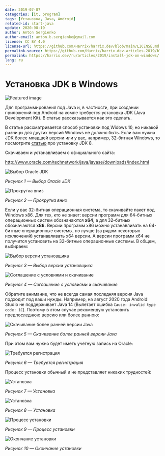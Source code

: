 ```yaml
---
date: 2019-07-07
categories: [it, program]
tags: [Установка, Java, Android]
related-id: start-java
update: 2020-08-19
author: Anton Sergienko
author-email: anton.b.sergienko@gmail.com
license: CC BY 4.0
license-url: https://github.com/Harrix/harrix.dev/blob/main/LICENSE.md
permalink-source: https://github.com/Harrix/harrix.dev-articles-2019/blob/main/install-jdk-on-windows/install-jdk-on-windows.md
permalink: https://harrix.dev/ru/articles/2019/install-jdk-on-windows/
lang: ru
---
```


# Установка JDK в Windows

![Featured image](featured-image.svg)

Для программирования под Java и, в частности, при создании приложений под Android на компе требуется установка JDK (Java Development Kit). В статье рассказывается как это сделать.

В статье рассматривается способ установки под Widows 10, но никакой разницы для других версий Windows не должно быть. Если вам нужна JDK более младшей версии или у вас, например, 32-битная Windows, то посмотрите [статью](https://github.com/Harrix/harrix.dev-articles-2014/blob/main/install-jdk-8-on-windows/install-jdk-8-on-windows.md) <!-- https://harrix.dev/ru/articles/2014/install-jdk-8-on-windows/ --> про установку JDK 8.

Скачиваем и устанавливаем с официального сайта:

<http://www.oracle.com/technetwork/java/javase/downloads/index.html>

![Выбор Oracle JDK](img/download_01.png)

_Рисунок 1 — Выбор Oracle JDK_

![Прокрутка вниз](img/download_02.png)

_Рисунок 2 — Прокрутка вниз_

Если у вас 32-битная операционная система, то скачивайте пакет под Windows x86. Для тех, кто не знает: версии программ для 64-битных операционных систем обозначаются **x64**, а для 32-битных обозначаются **x86**. Версии программ x86 можно устанавливать на 64-битные операционные системы, но лучше (за рядом некоторых исключений) устанавливать x64 версии. А версии программ x64 не получится установить на 32-битные операционные системы. В общем, выбираем:

![Выбор версии установщика](img/download_03.png)

_Рисунок 3 — Выбор версии установщика_

![Соглашение с условиями и скачивание](img/download_04.png)

_Рисунок 4 — Соглашение с условиями и скачивание_

Обратите внимание, что не всегда самая последняя версия Java подходит под ваши нужды. Например, на август 2020 года Android Studio не поддерживает Java 14 (Вылетает ошибка `Cause: invalid type code: 1C`). Поэтому в этом случае рекомендую установить предпоследнюю версию или более ранною:

![Скачивание более ранней версии Java](img/download_05.png)

_Рисунок 5 — Скачивание более ранней версии Java_

При этом вам нужно будет иметь учетную запись на Oracle:

![Требуется регистрация](img/download_06.png)

_Рисунок 6 — Требуется регистрация_

Процесс установки обычный и не представляет никаких трудностей:

![Установка](img/install_01.png)

_Рисунок 7 — Установка_

![Установка](img/install_02.png)

_Рисунок 8 — Установка_

![Процесс установки](img/install_03.png)

_Рисунок 9 — Процесс установки_

![Окончание установки](img/install_04.png)

_Рисунок 10 — Окончание установки_
